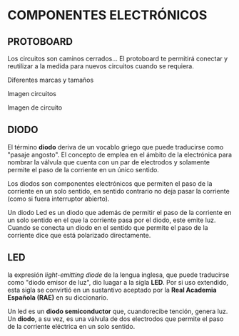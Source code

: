 # COMPONENTES ELECTRÓNICOS

## PROTOBOARD
Los circuitos son caminos cerrados... El protoboard te permitirá conectar y reutilizar a la medida para nuevos circuitos cuando se requiera.

Diferentes marcas y tamaños

Imagen circuitos

Imagen de circuito

## DIODO
El término __diodo__ deriva de un vocablo griego que puede traducirse como "pasaje angosto". El concepto de emplea en el ámbito de la electrónica para nombrar la válvula que cuenta con un par de electrodos y solamente permite el paso de la corriente en un único sentido.

Los diodos son componentes electrónicos que permiten el paso de la corriente en un solo sentido, en sentido contrario no deja pasar la corriente (como si fuera interruptor abierto).

Un diodo Led es un diodo que además de permitir el paso de la corriente en un solo sentido en el que la corriente pasa por el diodo, este emite luz. Cuando se conecta un diodo en el sentido que permite el paso de la corriente dice que está polarizado directamente.

## LED

la expresión *light-emitting diode* de la lengua inglesa, que puede traducirse como "diodo emisor de luz", dio luagar a la sigla __LED__. Por si uso extendido, esta sigla se convirtió en un sustantivo aceptado por la __Real Academia Española (RAE)__ en su diccionario.

Un led es un __diodo semiconductor__ que, cuandorecibe tención, genera luz. Un __diodo__, a su vez, es una válvula de dos electrodos que permite el paso de la corriente eléctrica en un solo sentido.


